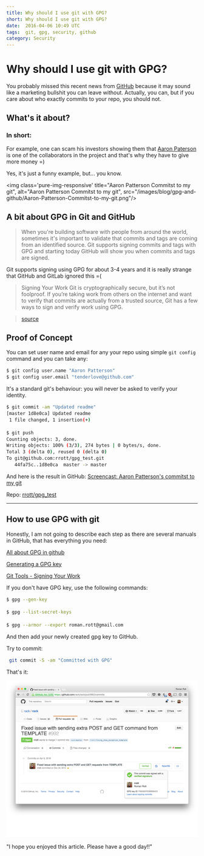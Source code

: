 ```yaml
---
title: Why should I use git with GPG?
short: Why should I use git with GPG?
date:  2016-04-06 10:49 UTC
tags:  git, gpg, security, github
category: Security
---
```

# Why should I use git with GPG?
You probably missed this recent news from [GitHub](https://github.com/blog/2144-gpg-signature-verification) because it may sound like a marketing bullshit you can leave without. Actually, you can, but if you care about who exactly commits to your repo, you should not.

## What's it about?
### In short:

For example, one can scam his investors showing them that [Aaron Paterson](https://github.com/tenderlove) is one of the collaborators in the project and that's why they have to give more money =) 

Yes, it's just a funny example, but... you know.

<img class='pure-img-responsive' title="Aaron Patterson Commitst to my git", alt="Aaron Patterson Commitst to my git", src="/images/blog/gpg-and-github/Aaron-Patterson-Commitst-to-my-git.png"/> 

## A bit about GPG in Git and GitHub
>When you're building software with people from around the world, sometimes it's important to validate that commits and tags are coming from an identified source. Git supports signing commits and tags with GPG and starting today GitHub will show you when commits and tags are signed.

Git supports signing using GPG for about 3-4 years and it is really strange that GitHub and GitLab ignored this =(

>Signing Your Work
Git is cryptographically secure, but it’s not foolproof. If you’re taking work from others on the internet and want to verify that commits are actually from a trusted source, Git has a few ways to sign and verify work using GPG.

>[source](https://git-scm.com/book/uz/v2/Git-Tools-Signing-Your-Work)


## Proof of Concept

You can set user name and email for any your repo using simple `git config` command and you can take any:

```bash
$ git config user.name "Aaron Patterson"
$ git config user.email "tenderlove@github.com"
```

It's a standard git's behaviour: you will never be asked to verify your identity.

```bash
$ git commit -am "Updated readme"
[master 1d8e0ca] Updated readme
 1 file changed, 1 insertion(+)

$ git push
Counting objects: 3, done.
Writing objects: 100% (3/3), 274 bytes | 0 bytes/s, done.
Total 3 (delta 0), reused 0 (delta 0)
To git@github.com:rrott/gpg_test.git
   44fa75c..1d8e0ca  master -> master
```

And here is the result in GitHub:
<a href="/images/blog/gpg-and-github/tender-love-commits.gif" target="_blank">Screencast: Aaron Patterson's commitst to my git</a>

Repo: <a href="https://github.com/rrott/gpg_test/commits/master/README.md" target="_blank">rrott/gpg_test</a>

---
## How to use GPG with git

Honestly, I am not going to describe each step as there are several manuals in GitHub, that has everything you need:

[All about GPG in github](https://help.github.com/categories/gpg/)

[Generating a GPG key](https://help.github.com/articles/generating-a-gpg-key/)

[Git Tools - Signing Your Work](https://git-scm.com/book/en/v2/Git-Tools-Signing-Your-Work)


If you don't have GPG key, use the following commands:

```bash
$ gpg --gen-key

$ gpg --list-secret-keys

$ gpg --armor --export roman.rott@gmail.com
```

And then add your newly created gpg key to GitHub.

Try to commit:

```bash
 git commit -S -am "Committed with GPG"
 ```

 That's it:

 ![Commit in GitHub signed by gpg](../images/blog/gpg-and-github/github-gpg.png)

"I hope you enjoyed this article. Please have a good day!!"
